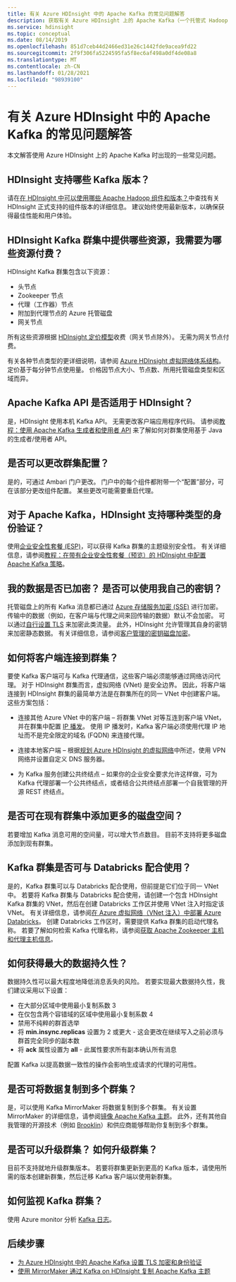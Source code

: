 ```yaml
---
title: 有关 Azure HDInsight 中的 Apache Kafka 的常见问题解答
description: 获取有关 Azure HDInsight 上的 Apache Kafka（一个托管式 Hadoop 云服务）的常见问题的解答。
ms.service: hdinsight
ms.topic: conceptual
ms.date: 08/14/2019
ms.openlocfilehash: 851d7ceb44d2466ed31e26c1442fde9acea9fd22
ms.sourcegitcommit: 2f9f306fa5224595fa5f8ec6af498a0df4de08a8
ms.translationtype: MT
ms.contentlocale: zh-CN
ms.lasthandoff: 01/28/2021
ms.locfileid: "98939100"
---
```

# <a name="frequently-asked-questions-about-apache-kafka-in-azure-hdinsight"></a>有关 Azure HDInsight 中的 Apache Kafka 的常见问题解答

本文解答使用 Azure HDInsight 上的 Apache Kafka 时出现的一些常见问题。

## <a name="what-kafka-versions-are-supported-by-hdinsight"></a>HDInsight 支持哪些 Kafka 版本？

请在[在 HDInsight 中可以使用哪些 Apache Hadoop 组件和版本？](../hdinsight-component-versioning.md#supported-hdinsight-versions)中查找有关 HDInsight 正式支持的组件版本的详细信息。 建议始终使用最新版本，以确保获得最佳性能和用户体验。

## <a name="what-resources-are-provided-in-an-hdinsight-kafka-cluster-and-what-resources-am-i-charged-for"></a>HDInsight Kafka 群集中提供哪些资源，我需要为哪些资源付费？

HDInsight Kafka 群集包含以下资源：

* 头节点
* Zookeeper 节点
* 代理（工作器）节点 
* 附加到代理节点的 Azure 托管磁盘
* 网关节点

所有这些资源根据 [HDInsight 定价模型](https://azure.microsoft.com/pricing/details/hdinsight/)收费（网关节点除外）。 无需为网关节点付费。

有关各种节点类型的更详细说明，请参阅 [Azure HDInsight 虚拟网络体系结构](../hdinsight-virtual-network-architecture.md)。 定价基于每分钟节点使用量。 价格因节点大小、节点数、所用托管磁盘类型和区域而异。

## <a name="do-apache-kafka-apis-work-with-hdinsight"></a>Apache Kafka API 是否适用于 HDInsight？

是，HDInsight 使用本机 Kafka API。 无需更改客户端应用程序代码。 请参阅[教程：使用 Apache Kafka 生成者和使用者 API](./apache-kafka-producer-consumer-api.md) 来了解如何对群集使用基于 Java 的生成者/使用者 API。

## <a name="can-i-change-cluster-configurations"></a>是否可以更改群集配置？

是的，可通过 Ambari 门户更改。 门户中的每个组件都附带一个“配置”部分，可在该部分更改组件配置。 某些更改可能需要重启代理。

## <a name="what-type-of-authentication-does-hdinsight-support-for-apache-kafka"></a>对于 Apache Kafka，HDInsight 支持哪种类型的身份验证？

使用[企业安全性套餐 (ESP)](../domain-joined/apache-domain-joined-architecture.md)，可以获得 Kafka 群集的主题级别安全性。 有关详细信息，请参阅[教程：在带有企业安全性套餐（预览）的 HDInsight 中配置 Apache Kafka 策略](../domain-joined/apache-domain-joined-run-kafka.md)。

## <a name="is-my-data-encrypted-can-i-use-my-own-keys"></a>我的数据是否已加密？ 是否可以使用我自己的密钥？

托管磁盘上的所有 Kafka 消息都已通过 [Azure 存储服务加密 (SSE)](../../storage/common/storage-service-encryption.md) 进行加密。 传输中的数据（例如，在客户端与代理之间来回传输的数据）默认不会加密。 可以通过[自行设置 TLS](./apache-kafka-ssl-encryption-authentication.md) 来加密此类流量。 此外，HDInsight 允许管理其自身的密钥来加密静态数据。 有关详细信息，请参阅[客户管理的密钥磁盘加密](../disk-encryption.md)。

## <a name="how-do-i-connect-clients-to-my-cluster"></a>如何将客户端连接到群集？

要使 Kafka 客户端可与 Kafka 代理通信，这些客户端必须能够通过网络访问代理。 对于 HDInsight 群集而言，虚拟网络 (VNet) 是安全边界。 因此，将客户端连接到 HDInsight 群集的最简单方法是在群集所在的同一 VNet 中创建客户端。 这些方案包括：

* 连接其他 Azure VNet 中的客户端 – 将群集 VNet 对等互连到客户端 VNet，并在群集中配置 [IP 播发](apache-kafka-connect-vpn-gateway.md#configure-kafka-for-ip-advertising)。 使用 IP 播发时，Kafka 客户端必须使用代理 IP 地址而不是完全限定的域名 (FQDN) 来连接代理。

* 连接本地客户端 – 根据[规划 Azure HDInsight 的虚拟网络](../hdinsight-plan-virtual-network-deployment.md)中所述，使用 VPN 网络并设置自定义 DNS 服务器。

* 为 Kafka 服务创建公共终结点 – 如果你的企业安全要求允许这样做，可为 Kafka 代理部署一个公共终结点，或者结合公共终结点部署一个自我管理的开源 REST 终结点。

## <a name="can-i-add-more-disk-space-on-an-existing-cluster"></a>是否可在现有群集中添加更多的磁盘空间？

若要增加 Kafka 消息可用的空间量，可以增大节点数目。 目前不支持将更多磁盘添加到现有群集。

## <a name="can-a-kafka-cluster-work-with-databricks"></a>Kafka 群集是否可与 Databricks 配合使用？ 

是的，Kafka 群集可以与 Databricks 配合使用，但前提是它们位于同一 VNet 中。 若要将 Kafka 群集与 Databricks 配合使用，请创建一个包含 HDInsight Kafka 群集的 VNet，然后在创建 Databricks 工作区并使用 VNet 注入时指定该 VNet。 有关详细信息，请参阅[在 Azure 虚拟网络（VNet 注入）中部署 Azure Databricks](/azure/databricks/administration-guide/cloud-configurations/azure/vnet-inject)。 创建 Databricks 工作区时，需要提供 Kafka 群集的启动代理名称。 若要了解如何检索 Kafka 代理名称，请参阅[获取 Apache Zookeeper 主机和代理主机信息](./apache-kafka-get-started.md#getkafkainfo)。

## <a name="how-can-i-have-maximum-data-durability"></a>如何获得最大的数据持久性？

数据持久性可以最大程度地降低消息丢失的风险。 若要实现最大数据持久性，我们建议采用以下设置：

* 在大部分区域中使用最小复制系数 3
* 在仅包含两个容错域的区域中使用最小复制系数 4
* 禁用不纯粹的群首选举
* 将 **min.insync.replicas** 设置为 2 或更大 - 这会更改在继续写入之前必须与群首完全同步的副本数
* 将 **ack** 属性设置为 **all** - 此属性要求所有副本确认所有消息

配置 Kafka 以提高数据一致性的操作会影响生成请求的代理的可用性。

## <a name="can-i-replicate-my-data-to-multiple-clusters"></a>是否可将数据复制到多个群集？

是，可以使用 Kafka MirrorMaker 将数据复制到多个群集。 有关设置 MirrorMaker 的详细信息，请参阅[镜像 Apache Kafka 主题](apache-kafka-mirroring.md)。 此外，还有其他自我管理的开源技术（例如 [Brooklin](https://github.com/linkedin/Brooklin/)）和供应商能够帮助你复制到多个群集。

## <a name="can-i-upgrade-my-cluster-how-should-i-upgrade-my-cluster"></a>是否可以升级群集？ 如何升级群集？

目前不支持就地升级群集版本。 若要将群集更新到更高的 Kafka 版本，请使用所需的版本创建新群集，然后迁移 Kafka 客户端以使用新群集。

## <a name="how-do-i-monitor-my-kafka-cluster"></a>如何监视 Kafka 群集？

使用 Azure monitor 分析 [Kafka 日志](./apache-kafka-log-analytics-operations-management.md)。

## <a name="next-steps"></a>后续步骤

* [为 Azure HDInsight 中的 Apache Kafka 设置 TLS 加密和身份验证](./apache-kafka-ssl-encryption-authentication.md)
* [使用 MirrorMaker 通过 Kafka on HDInsight 复制 Apache Kafka 主题](./apache-kafka-mirroring.md)